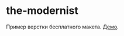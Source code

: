 # the-modernist
Пример верстки бесплатного макета. <a href="https://rustem-nasyrov.github.io/the-modernist/" target="_blank">Демо</a>.

